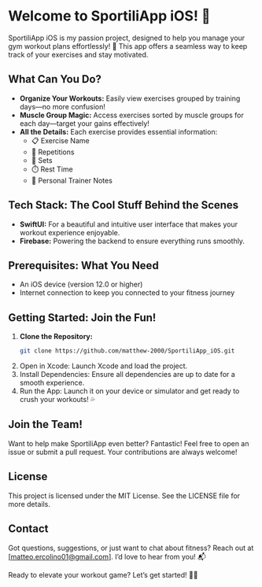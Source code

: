 # Welcome to SportiliApp iOS! 🚀

SportiliApp iOS is my passion project, designed to help you manage your gym workout plans effortlessly! 💪 This app offers a seamless way to keep track of your exercises and stay motivated.

## What Can You Do?

- **Organize Your Workouts:** Easily view exercises grouped by training days—no more confusion!
- **Muscle Group Magic:** Access exercises sorted by muscle groups for each day—target your gains effectively!
- **All the Details:** Each exercise provides essential information:
  - 📋 Exercise Name
  - 🔁 Repetitions
  - 📏 Sets
  - ⏱️ Rest Time
  - 📝 Personal Trainer Notes

## Tech Stack: The Cool Stuff Behind the Scenes

- **SwiftUI:** For a beautiful and intuitive user interface that makes your workout experience enjoyable.
- **Firebase:** Powering the backend to ensure everything runs smoothly.

## Prerequisites: What You Need

- An iOS device (version 12.0 or higher)
- Internet connection to keep you connected to your fitness journey

## Getting Started: Join the Fun!

1. **Clone the Repository:**
   ```bash
   git clone https://github.com/matthew-2000/SportiliApp_iOS.git
2. Open in Xcode: Launch Xcode and load the project.
3. Install Dependencies: Ensure all dependencies are up to date for a smooth experience.
4. Run the App: Launch it on your device or simulator and get ready to crush your workouts! 💦

## Join the Team!
Want to help make SportiliApp even better? Fantastic! Feel free to open an issue or submit a pull request. Your contributions are always welcome!

## License

This project is licensed under the MIT License. See the LICENSE file for more details.

## Contact

Got questions, suggestions, or just want to chat about fitness? Reach out at [matteo.ercolino01@gmail.com]. I’d love to hear from you! 📬

Ready to elevate your workout game? Let’s get started! 🏋️‍♂️
